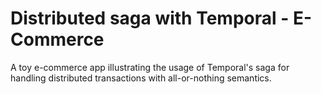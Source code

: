 # Distributed saga with Temporal - E-Commerce

A toy e-commerce app illustrating the usage of Temporal's saga for handling distributed transactions with all-or-nothing semantics.

